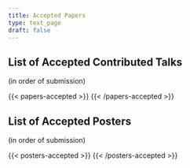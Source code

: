 ```yaml
---
title: Accepted Papers
type: text_page
draft: false
---
```



<script src="https://ajax.googleapis.com/ajax/libs/jquery/3.5.1/jquery.min.js"></script>


## List of Accepted Contributed Talks
<!--
### Upgraded Talk Slot
(in order of submission)

{{< papers-upgraded >}}
{{< /papers-upgraded >}}

### Regular Talk Slot-->
(in order of submission)

{{< papers-accepted >}}
{{< /papers-accepted >}}


## List of Accepted Posters
<!--(coming soon)-->
(in order of submission)

{{< posters-accepted >}}
{{< /posters-accepted >}}

<!-- Download a zip-archive of
{{< button-link label="all posters" url="https://surfdrive.surf.nl/files/index.php/s/QujOcEzN8b7ndhH/download" icon="tar" >}} available so far.

### Tue, 11 Aug, 15:15 - 17:15 (TODO set final date)
{{< button-link label="session" url="/sessions/poster1" icon="link" >}}
{{< posters-accepted session="tue_afternoon" >}}{{< /posters-accepted >}}

### Thu, 13 Aug, 11:00 - 13:00 (TODO set final date)
{{< button-link label="session" url="/sessions/poster2" icon="link" >}}
{{< posters-accepted session="thu_morning">}}{{< /posters-accepted >}}
-->
